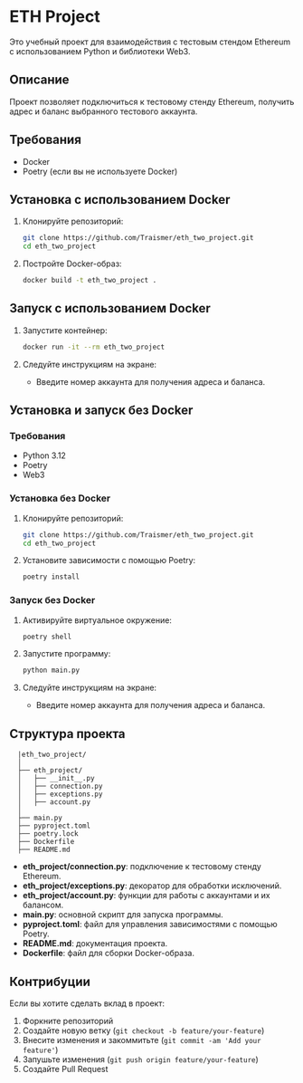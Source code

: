 # ETH Project

Это учебный проект для взаимодействия с тестовым стендом Ethereum с использованием Python и библиотеки Web3.

## Описание

Проект позволяет подключиться к тестовому стенду Ethereum, получить адрес и баланс выбранного тестового аккаунта.

## Требования

- Docker
- Poetry (если вы не используете Docker)

## Установка с использованием Docker

1. Клонируйте репозиторий:
    ```sh
    git clone https://github.com/Traismer/eth_two_project.git
    cd eth_two_project
    ```

2. Постройте Docker-образ:
    ```sh
    docker build -t eth_two_project .
    ```

## Запуск с использованием Docker

1. Запустите контейнер:
    ```sh
    docker run -it --rm eth_two_project
    ```

2. Следуйте инструкциям на экране:
    - Введите номер аккаунта для получения адреса и баланса.

## Установка и запуск без Docker

### Требования

- Python 3.12
- Poetry
- Web3

### Установка без Docker

1. Клонируйте репозиторий:
    ```sh
    git clone https://github.com/Traismer/eth_two_project.git
    cd eth_two_project
    ```

2. Установите зависимости с помощью Poetry:
    ```sh
    poetry install
    ```

### Запуск без Docker

1. Активируйте виртуальное окружение:
    ```sh
    poetry shell
    ```

2. Запустите программу:
    ```sh
    python main.py
    ```

3. Следуйте инструкциям на экране:
    - Введите номер аккаунта для получения адреса и баланса.

## Структура проекта

      |eth_two_project/
      │
      ├── eth_project/
      │   ├── __init__.py
      │   ├── connection.py
      │   ├── exceptions.py
      │   ├── account.py
      │
      ├── main.py
      ├── pyproject.toml
      ├── poetry.lock
      ├── Dockerfile
      ├── README.md

- **eth_project/connection.py**: подключение к тестовому стенду Ethereum.
- **eth_project/exceptions.py**: декоратор для обработки исключений.
- **eth_project/account.py**: функции для работы с аккаунтами и их балансом.
- **main.py**: основной скрипт для запуска программы.
- **pyproject.toml**: файл для управления зависимостями с помощью Poetry.
- **README.md**: документация проекта.
- **Dockerfile**: файл для сборки Docker-образа.

## Контрибуции

Если вы хотите сделать вклад в проект:

1. Форкните репозиторий
2. Создайте новую ветку (`git checkout -b feature/your-feature`)
3. Внесите изменения и закоммитьте (`git commit -am 'Add your feature'`)
4. Запушьте изменения (`git push origin feature/your-feature`)
5. Создайте Pull Request